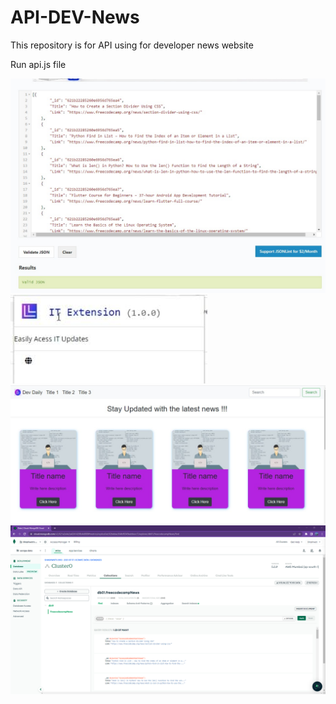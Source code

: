 # API-DEV-News
This repository is for API using for developer news website

Run api.js file

![alt text](https://github.com/shashwat2910/API-DEV-News/blob/main/images/api%20data.jpeg)
<br>
![alt text](https://github.com/shashwat2910/API-DEV-News/blob/main/images/extension.jpeg)
<br>
![alt text](https://github.com/shashwat2910/API-DEV-News/blob/main/images/website.jpeg)
<br>
![alt text](https://github.com/shashwat2910/API-DEV-News/blob/main/images/mongodbCloud.png)
